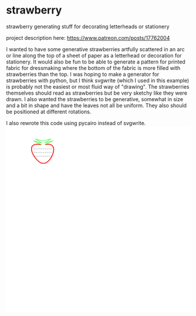 # strawberry
strawberry generating stuff for decorating letterheads or stationery

project description here: https://www.patreon.com/posts/17762004

I wanted to have some generative strawberries artfully scattered in an arc or line along the top of a sheet of paper as a letterhead or decoration for stationery. It would also be fun to be able to generate a pattern for printed fabric for dressmaking where the bottom of the fabric is more filled with strawberries than the top. I was hoping to make a generator for strawberries with python, but I think svgwrite (which I used in this example) is probably not the easiest or most fluid way of "drawing". The strawberries themselves should read as strawberries but be very sketchy like they were drawn. I also wanted the strawberries to be generative, somewhat in size and a bit in shape and have the leaves not all be uniform. They also should be positioned at different rotations. 

I also rewrote this code using pycairo instead of svgwrite.
![strawberry](straw_test_cairo.png)
